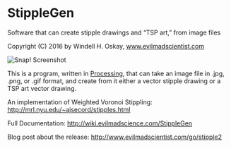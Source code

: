 # StippleGen
Software that can create stipple drawings and “TSP art,” from image files

Copyright (C) 2016 by Windell H. Oskay, www.evilmadscientist.com
 
![Snap! Screenshot](https://raw.github.com/evil-mad/stipplegen/master/examples/screenshots/7368233514_59f7d25603.jpg)
 
 
This is a program, written in [Processing](https://www.processing.org), that can take an image file in .jpg, .png, or .gif format, and create from it either a vector stipple drawing or a TSP art vector drawing.

An implementation of Weighted Voronoi Stippling:
http://mrl.nyu.edu/~ajsecord/stipples.html



Full Documentation: http://wiki.evilmadscience.com/StippleGen

Blog post about the release: http://www.evilmadscientist.com/go/stipple2
 
